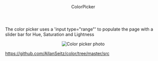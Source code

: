 <header>ColorPicker</header>
  <p>The color picker uses a 'input type="range"' to populate the page with a slider bar for Hue, Saturation and Lightness </p>
  <p align="center">
  <img alt="Color picker photo" src="../public/pics/color.png">
</p>


https://github.com/AllanSeitz/color/tree/master/src
